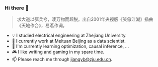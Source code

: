 ### Hi there 👋

> 求大道以弭兵兮，凌万物而超脱。出自2001年央视版《笑傲江湖》插曲《天地作合》，易茗作词。

- :bulb: I studied electrical engineering at Zhejiang University. 
- :bento: I currently work at Meituan Beijing as a data scientist. 
- :book: I'm currently learning optimization, causal inference, ...
- :video_game: I like writing and gaming in my spare time. 
- :mailbox: Please reach me through jiangyb@zju.edu.cn.  

<!--
**yibaoj/yibaoj** is a ✨ _special_ ✨ repository because its `README.md` (this file) appears on your GitHub profile.

Here are some ideas to get you started:

- 🔭 I’m currently working on ...
- 🌱 I’m currently learning ...
- 👯 I’m looking to collaborate on ...
- 🤔 I’m looking for help with ...
- 💬 Ask me about ...
- 📫 How to reach me: ...
- 😄 Pronouns: ...
- ⚡ Fun fact: ...
-->
